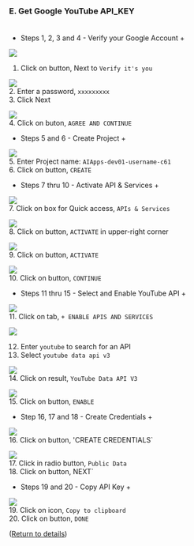
### E. Get Google YouTube API_KEY   <br><br> 

+ Steps 1, 2, 3 and 4 - Verify your Google Account +    

![](./assets/IMGs/04/d61-04-16_Google-Key_u40216.1.png)   
1. Click on button, Next to `Verify it's you`   

![](./assets/IMGs/04/d61-04-14_Google-Key_u40216.1.png)   
2. Enter a password, `xxxxxxxxx`   
3. Click Next

![](./assets/IMGs/04/d61-04-13_Google-Key_u40216.1.png)    
4. Click on buton, `AGREE AND CONTINUE`   

+ Steps 5 and 6 - Create Project +    

![](./assets/IMGs/04/d61-04-12_Google-Key_u40216.1.png)   
5. Enter Project name: `AIApps-dev01-username-c61`    
6. Click on button, `CREATE`   

+ Steps 7 thru 10 - Activate API & Services +    

![](./assets/IMGs/04/d61-04-10_Google-Key_u40216.1.png)   
7. Click on box for Quick access, `APIs & Services`    

![](./assets/IMGs/04/d61-04-11_Google-Key_u40216.1.png)   
8. Click on button, `ACTIVATE` in upper-right corner   

![](./assets/IMGs/04/d61-04-08_Google-Key_u40216.1.png)   
9. Click on button, `ACTIVATE`    

![](./assets/IMGs/04/d61-04-07_Google-Key_u40216.1.png)   
10. Click on button, `CONTINUE`

+ Steps 11 thru  15 - Select and Enable YouTube API + 

![](./assets/IMGs/04/d61-04-09_Google-Key_u40216.1.png)   
11. Click on tab, `+ ENABLE APIS AND SERVICES`    

![](./assets/IMGs/04/d61-04-06_Google-Key_u40216.1.png)   

12. Enter `youtube` to search for an API    
13. Select `youtube data api v3`   

![](./assets/IMGs/04/d61-04-05_Google-Key_u40216.1.png)   
14. Click on result, `YouTube Data API V3`   

![](./assets/IMGs/04/d61-04-04_Google-Key_u40216.1.png)   
15. Click on button, `ENABLE`   

+ Step 16, 17 and 18 - Create Credentials +    

![](./assets/IMGs/04/d61-04-03_Google-Key_u40216.1.png)   
16. Click on button, 'CREATE CREDENTIALS`   

![](./assets/IMGs/04/d61-04-02_Google-Key_u40216.1.png)   
17. Click in radio button, `Public Data`   
18. Click on button, NEXT`   

+ Steps 19 and 20 - Copy API Key +    

![](./assets/IMGs/04/d61-04-01_Google-Key_u40216.1.png)   
19. Click on icon, `Copy to clipboard`    
20. Click on button, `DONE`    

([Return to details](./d61-01_build-log.md?id=e10)) 

